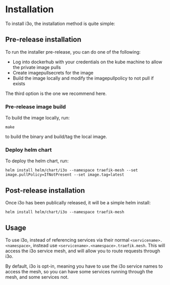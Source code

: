 # Installation

To install i3o, the installation method is quite simple:

## Pre-release installation

To run the installer pre-release, you can do one of the following:

- Log into dockerhub with your credentials on the kube machine to allow the private image pulls
- Create imagepullsecrets for the image
- Build the image locally and modify the imagepullpolicy to not pull if exists

The third option is the one we recommend here.

### Pre-release image build

To build the image locally, run:

```shell
make
```

 to build the binary and build/tag the local image.

### Deploy helm chart

To deploy the helm chart, run:

```shell
helm install helm/chart/i3o --namespace traefik-mesh --set image.pullPolicy=IfNotPresent --set image.tag=latest
```

## Post-release installation

Once i3o has been publically released, it will be a simple helm install:

```shell
helm install helm/chart/i3o --namespace traefik-mesh
```

## Usage

To use i3o, instead of referencing services via their normal `<servicename>.<namespace>`, instead use `<servicename>.<namespace>.traefik.mesh`.
This will access the i3o service mesh, and will allow you to route requests through i3o.

By default, i3o is opt-in, meaning you have to use the i3o service names to access the mesh, so you can have some services running through the mesh, and some services not.
